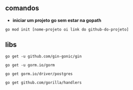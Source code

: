 ## comandos

- **iniciar um projeto go sem estar na gopath**
```
go mod init [nome-projeto oi link do github-do-projeto]  
```
## libs
```
go get -u github.com/gin-gonic/gin
```

```
go get -u gorm.io/gorm
```

```
go get gorm.io/driver/postgres
```

```
go get github.com/gorilla/handlers 
```